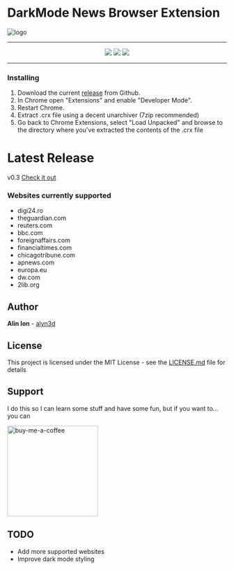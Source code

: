 # DarkMode News Browser Extension
![logo](https://repository-images.githubusercontent.com/356982666/54a94600-a0b0-11eb-9628-79fb453ceaf1)

***
<p align='center'>
<a href="https://addons.mozilla.org/en-US/firefox/addon/darkmode-news/" target="_blank"><img src="https://user-images.githubusercontent.com/11836158/115163309-1bbda100-a0b1-11eb-8933-daefd6e473c2.png"></a>
<a href="https://chrome.google.com/webstore/detail/darkmode-news/hbbjhijmffbnlaafcggkgknfoihnjimm" target="_blank"><img src="https://user-images.githubusercontent.com/11836158/115376103-13f81c80-a1d7-11eb-8471-b913325cd985.png"></a>
<a href="https://microsoftedge.microsoft.com/addons/detail/darkmode-news/nklpjlpckfmbbnhlcbnaabohecjgjnjd" target="_blank"><img src="https://user-images.githubusercontent.com/11836158/115280163-49a5f280-a150-11eb-8969-ac5133e9cf13.png"></a>
</p>

***

### Installing

1. Download the current [release](https://github.com/alyn3d/darkmode-news/releases) from Github.
2. In Chrome open "Extensions" and enable "Developer Mode".
3. Restart Chrome.
4. Extract .crx file using a decent unarchiver (7zip recommended)
5. Go back to Chrome Extensions, select "Load Unpacked" and browse to the directory where you've extracted the contents of the .crx file

# Latest Release

v0.3
[Check it out](https://github.com/alyn3d/darkmode-news/releases)

### Websites currently supported

- digi24.ro
- theguardian.com
- reuters.com
- bbc.com
- foreignaffairs.com
- financialtimes.com
- chicagotribune.com
- apnews.com
- europa.eu
- dw.com
- 2lib.org

## Author
**Alin Ion** - [alyn3d](https://github.com/alyn3d)

## License

This project is licensed under the MIT License - see the [LICENSE.md](LICENSE.md) file for details

## Support
I do this so I can learn some stuff and have some fun, but if you want to... you can
<p><a href="https://www.buymeacoffee.com/alyn3d"><img width="208" alt="buy-me-a-coffee" src="https://user-images.githubusercontent.com/11836158/115165880-c7b6ba80-a0b8-11eb-9b86-a65810c9969c.png"></a><p>


## TODO

* Add more supported websites 
* Improve dark mode styling
